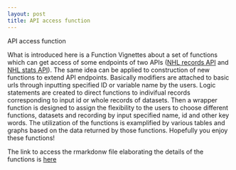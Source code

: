```yaml
---
layout: post
title: API access function
---
```

API access function

What is introduced here is a Function  Vignettes about a set of functions which can get access of some endpoints of two APIs ([NHL records API](https://gitlab.com/dword4/nhlapi/-/blob/master/records-api.md) and [NHL stats API](https://gitlab.com/dword4/nhlapi/-/blob/master/stats-api.md)). The same idea can be applied to construction of new functions to extend API endpoints. Basically modifiers are attached to basic urls through inputting specified ID or variable name by the users. Logic statements are created to direct functions to indivifual records corresponding to input id or whole records of datasets. Then a wrapper function is designed to assign the flexibility to the users to choose different functions, datasets and recording by input specified name, id and other key words. The utilization of the functions is examplified by various tables and graphs based on the data returned by  those functions. Hopefully you enjoy these functions! 

The link to access the rmarkdonw file  elaborating the details of the functions is [here](https://jingj-li.github.io/Project-1/)
